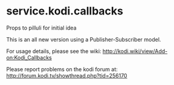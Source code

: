 service.kodi.callbacks
=======================
Props to pilluli for initial idea

This is an all new version using a Publisher-Subscriber model.

For usage details, please see the wiki: http://kodi.wiki/view/Add-on:Kodi_Callbacks

Please report problems on the kodi forum at: http://forum.kodi.tv/showthread.php?tid=256170
